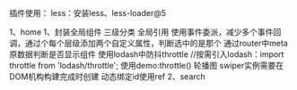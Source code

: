插件使用：
	less：安装less、less-loader@5

1、home
	1、封装全局组件
	三级分类
		全局引用
		使用事件委派，减少多个事件回调，通过个每个层级添加两个自定义属性，判断选中的是那个
		通过router中meta原数据判断是否显示组件
		使用lodash中防抖throttle //按需引入lodash：import throttle from 'lodash/throttle'; 使用demo:throttle()
	轮播图
		swiper实例需要在DOM机构构建完成时创建
		动态绑定id使用ref
2、search

